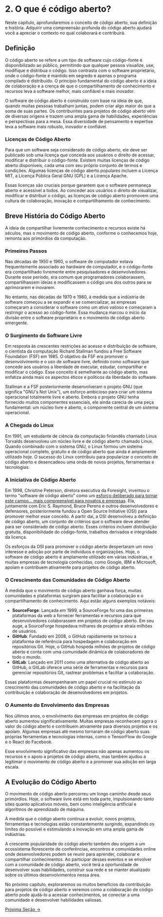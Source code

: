 # 2. O que é código aberto?

Neste capítulo, aprofundaremos o conceito de código aberto, sua definição e história. Adquirir uma compreensão profunda do código aberto ajudará você a apreciar o contexto no qual colaborará e contribuirá.

## Definição

O código aberto se refere a um tipo de software cujo código-fonte é disponibilizado ao público, permitindo que qualquer pessoa visualize, use, modifique e distribua o código. Isso contrasta com o software proprietário, onde o código-fonte é mantido em segredo e apenas o programa compilado é distribuído. O princípio fundamental do código aberto é a ideia de colaboração e a crença de que o compartilhamento de conhecimento e recursos leva a software melhor, mais confiável e mais inovador.

O software de código aberto é construído com base na ideia de que, quando muitas pessoas trabalham juntas, podem criar algo maior do que a soma de suas partes. Os contribuintes para projetos de código aberto vêm de diversas origens e trazem uma ampla gama de habilidades, experiências e perspectivas para a mesa. Essa diversidade de pensamento e expertise leva a software mais robusto, inovador e confiável.

### Licenças de Código Aberto

Para que um software seja considerado de código aberto, ele deve ser publicado sob uma licença que conceda aos usuários o direito de acessar, modificar e distribuir o código-fonte. Existem muitas licenças de código aberto disponíveis, cada uma com seu próprio conjunto de termos e condições. Algumas licenças de código aberto populares incluem a Licença MIT, a Licença Pública Geral GNU (GPL) e a Licença Apache.

Essas licenças são cruciais porque garantem que o software permaneça aberto e acessível a todos. Ao conceder aos usuários o direito de visualizar, modificar e distribuir o código, as licenças de código aberto promovem uma cultura de colaboração, inovação e compartilhamento de conhecimento.

## Breve História do Código Aberto

A ideia de compartilhar livremente conhecimento e recursos existe há séculos, mas o movimento de código aberto, conforme o conhecemos hoje, remonta aos primórdios da computação.

### Primeiros Passos

Nas décadas de 1950 e 1960, o software de computador estava frequentemente associado ao hardware de computador, e o código-fonte era compartilhado livremente entre pesquisadores e desenvolvedores. Durante esse período, era comum que programadores colaborassem, compartilhassem ideias e modificassem o código uns dos outros para se aprimorarem e inovarem.

No entanto, nas décadas de 1970 e 1980, à medida que a indústria de software começou a se expandir e se comercializar, as empresas começaram a considerar o software como um ativo valioso e começaram a restringir o acesso ao código-fonte. Essa mudança marcou o início da divisão entre o software proprietário e o movimento de código aberto emergente.

### O Surgimento do Software Livre

Em resposta às crescentes restrições ao acesso e distribuição de software, o cientista da computação Richard Stallman fundou a Free Software Foundation (FSF) em 1985. O objetivo da FSF era promover o desenvolvimento e o uso de software livre, definido como software que concede aos usuários a liberdade de executar, estudar, compartilhar e modificar o código. Esse conceito é semelhante ao código aberto, mas enfatiza ainda mais os aspectos éticos e políticos da liberdade do software.

Stallman e a FSF posteriormente desenvolveram o projeto GNU (que significa "GNU's Not Unix"), um esforço ambicioso para criar um sistema operacional totalmente livre e aberto. Embora o projeto GNU tenha fornecido muitos componentes essenciais, ele ainda carecia de uma peça fundamental: um núcleo livre e aberto, o componente central de um sistema operacional.

### A Chegada do Linux

Em 1991, um estudante de ciência da computação finlandês chamado Linus Torvalds desenvolveu um núcleo livre e de código aberto chamado Linux. Quando combinado com o sistema GNU, o Linux formou um sistema operacional completo, gratuito e de código aberto que ainda é amplamente utilizado hoje. O sucesso do Linux contribuiu para popularizar o conceito de código aberto e desencadeou uma onda de novos projetos, ferramentas e tecnologias.

### A Iniciativa de Código Aberto

Em 1998, Christine Peterson, diretora executiva da Foresight, inventou o termo "software de código aberto" como um [esforço deliberado para tornar este campo... mais compreensível para novatos e empresas](https://opensource.com/article/18/2/coining-term-open-source-software). Ela, juntamente com Eric S. Raymond, Bruce Perens e outros desenvolvedores e defensores, posteriormente fundou a Open Source Initiative (OSI) para promover melhor esse conceito. A partir daí, a OSI desenvolveu a definição de código aberto, um conjunto de critérios que o software deve atender para ser considerado de código aberto. Esses critérios incluem distribuição gratuita, disponibilidade do código-fonte, trabalhos derivados e integridade da licença.

Os esforços da OSI para promover o código aberto despertaram um novo interesse e adoção por parte de indivíduos e organizações. Hoje, o software de código aberto é amplamente utilizado em várias indústrias, e muitas empresas de tecnologia conhecidas, como Google, IBM e Microsoft, apoiam e contribuem ativamente para projetos de código aberto.

### O Crescimento das Comunidades de Código Aberto

À medida que o movimento de código aberto ganhava força, muitas comunidades e plataformas surgiram para facilitar a colaboração e o compartilhamento de conhecimento. Aqui estão alguns exemplos notáveis:

- **SourceForge**: Lançada em 1999, a SourceForge foi uma das primeiras plataformas da web a fornecer ferramentas e recursos para que desenvolvedores colaborassem em projetos de código aberto. Em seu auge, a SourceForge hospedava milhares de projetos e atraía milhões de usuários.
- **GitHub**: Fundado em 2008, o GitHub rapidamente se tornou a plataforma de referência para hospedagem e colaboração em repositórios Git. Hoje, o GitHub hospeda milhões de projetos de código aberto e conta com uma comunidade dinâmica de colaboradores de todo o mundo.
- **GitLab**: Lançado em 2011 como uma alternativa de código aberto ao GitHub, o GitLab oferece uma série de ferramentas e recursos para gerenciar repositórios Git, rastrear problemas e facilitar a colaboração.

Essas plataformas desempenharam um papel crucial no estímulo ao crescimento das comunidades de código aberto e na facilitação da contribuição e colaboração de desenvolvedores em projetos.

### O Aumento do Envolvimento das Empresas

Nos últimos anos, o envolvimento das empresas em projetos de código aberto aumentou significativamente. Muitas empresas reconhecem agora o valor do código aberto e contribuem ativamente para diversos projetos e os apoiam. Algumas empresas até mesmo tornaram de código aberto suas próprias ferramentas e tecnologias internas, como o TensorFlow do Google e o React do Facebook.

Esse envolvimento significativo das empresas não apenas aumentou os recursos e o apoio a projetos de código aberto, mas também ajudou a legitimar o movimento de código aberto e a promover sua adoção em larga escala.

## A Evolução do Código Aberto

O movimento de código aberto percorreu um longo caminho desde seus primórdios. Hoje, o software livre está em toda parte, impulsionando tanto sites quanto aplicativos móveis, bem como inteligência artificial e algoritmos de aprendizado de máquina.

À medida que o código aberto continua a evoluir, novos projetos, ferramentas e tecnologias estão constantemente surgindo, expandindo os limites do possível e estimulando a inovação em uma ampla gama de indústrias.

A crescente popularidade do código aberto também deu origem a um ecossistema florescente de conferências, encontros e comunidades online onde desenvolvedores podem se reunir para aprender, colaborar e compartilhar conhecimentos. Ao participar desses eventos e se envolver com a comunidade de código aberto, você terá a oportunidade de desenvolver suas habilidades, construir sua rede e se manter atualizado sobre os últimos desenvolvimentos nessa área.

No próximo capítulo, exploraremos os muitos benefícios da contribuição para projetos de código aberto e veremos como a colaboração de código aberto pode ajudá-lo a acessar conhecimentos, se conectar a uma comunidade e desenvolver habilidades valiosas.

[Próxima Seção ->](./03-por-que-codigo-aberto.md)